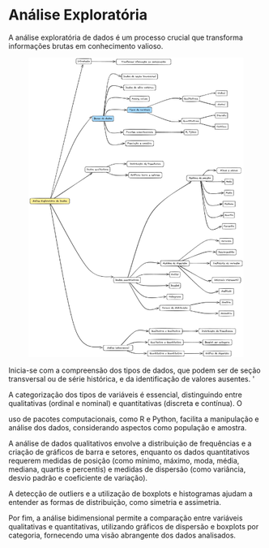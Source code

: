# Análise Exploratória

A análise exploratória de dados  é um processo crucial que transforma informações brutas em conhecimento valioso.&#x20;

<figure><img src="../.gitbook/assets/dados.png" alt=""><figcaption></figcaption></figure>

Inicia-se com a compreensão dos tipos de dados, que podem ser de seção transversal ou de série histórica, e da identificação de valores ausentes. '

A categorização dos tipos de variáveis é essencial, distinguindo entre qualitativas (ordinal e nominal) e quantitativas (discreta e contínua). O

&#x20;uso de pacotes computacionais, como R e Python, facilita a manipulação e análise dos dados, considerando aspectos como população e amostra.&#x20;

A análise de dados qualitativos envolve a distribuição de frequências e a criação de gráficos de barra e setores, enquanto os dados quantitativos requerem medidas de posição (como mínimo, máximo, moda, média, mediana, quartis e percentis) e medidas de dispersão (como variância, desvio padrão e coeficiente de variação).&#x20;

A detecção de outliers e a utilização de boxplots e histogramas ajudam a entender as formas de distribuição, como simetria e assimetria.&#x20;

Por fim, a análise bidimensional permite a comparação entre variáveis qualitativas e quantitativas, utilizando gráficos de dispersão e boxplots por categoria, fornecendo uma visão abrangente dos dados analisados.
